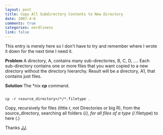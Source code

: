 ```yaml
--- 
layout: post
title: Copy All Subdirectory Contents to New Directory
date: 2007-4-6
comments: true
categories: nerdliness
link: false
---
```

This entry is merely here so I don't have to try and remember where I wrote it down for the next time I need it.

<strong>Problem</strong>
A directory, A, contains many sub-directories, B, C, D, .... Each sub-directory contains one or more files that you want copied to a new directory without the directory hierarchy. Result will be a directory, A1, that contains just files.

<strong>Solution</strong>
The *nix <strong>cp</strong> command.

<code>
cp -r &lt;source_directory&gt;/*/*.filetype .
</code>

Copy, recursively for files (little r, not Directories or big R), from the source_directory, searching all folders (/*), for all files of a type (/*.filetype) to here (.)

Thanks <a href="http://blueyak.org" title="blue yak">JJ</a>.
